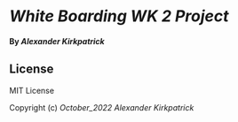# _White Boarding WK 2 Project_

#### By _**Alexander Kirkpatrick**_

## License

MIT License

Copyright (c) _October_2022_ _Alexander Kirkpatrick_